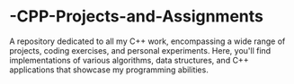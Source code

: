 # -CPP-Projects-and-Assignments
A repository dedicated to all my C++ work, encompassing a wide range of projects, coding exercises, and personal experiments. Here, you'll find implementations of various algorithms, data structures, and C++ applications that showcase my programming abilities.
